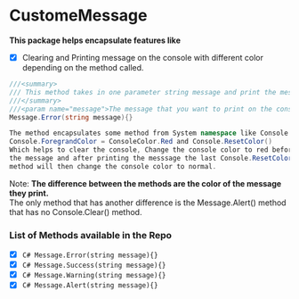 # CustomeMessage
**This package helps encapsulate features like**
* [x] Clearing and Printing message on the console with different color depending on the method called.

```C#
///<summary>
/// This method takes in one parameter string message and print the message in the console with danger color.
///</summary>
///<param name="message">The message that you want to print on the console.</param>
Message.Error(string message){}

The method encapsulates some method from System namespace like Console.Clear(),
Console.ForegrandColor = ConsoleColor.Red and Console.ResetColor()
Which helps to clear the console, Change the console color to red before printing
the message and after printing the messsage the last Console.ResetColor()
method will then change the console color to normal.
```

Note: **The difference between the methods are the color of the message they print.**
 </br > The only method that has another difference is the Message.Alert() method that has no Console.Clear() method.

 ### List of Methods available in the Repo
 * [x] ```C# Message.Error(string message){}```
 * [x] ```C# Message.Success(string message){} ```
 * [x] ```C# Message.Warning(string message){} ```
 * [x] ```C# Message.Alert(string message){} ```
